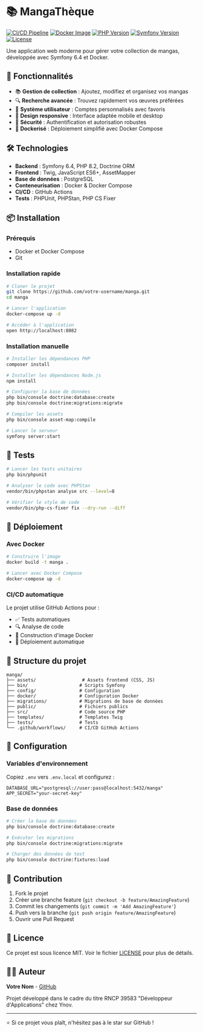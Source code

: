 # 📚 MangaThèque

[![CI/CD Pipeline](https://github.com/votre-username/manga/actions/workflows/ci-cd.yml/badge.svg)](https://github.com/votre-username/manga/actions/workflows/ci-cd.yml)
[![Docker Image](https://img.shields.io/badge/docker-ready-blue?logo=docker)](https://hub.docker.com/r/votre-username/manga)
[![PHP Version](https://img.shields.io/badge/php-8.2+-purple?logo=php)](https://php.net)
[![Symfony Version](https://img.shields.io/badge/symfony-6.4+-green?logo=symfony)](https://symfony.com)
[![License](https://img.shields.io/badge/license-MIT-yellow.svg)](LICENSE)

Une application web moderne pour gérer votre collection de mangas, développée avec Symfony 6.4 et Docker.

## 🚀 Fonctionnalités

- 📚 **Gestion de collection** : Ajoutez, modifiez et organisez vos mangas
- 🔍 **Recherche avancée** : Trouvez rapidement vos œuvres préférées
- 👥 **Système utilisateur** : Comptes personnalisés avec favoris
- 📱 **Design responsive** : Interface adaptée mobile et desktop
- 🔐 **Sécurité** : Authentification et autorisation robustes
- 🐳 **Dockerisé** : Déploiement simplifié avec Docker Compose

## 🛠️ Technologies

- **Backend** : Symfony 6.4, PHP 8.2, Doctrine ORM
- **Frontend** : Twig, JavaScript ES6+, AssetMapper
- **Base de données** : PostgreSQL
- **Conteneurisation** : Docker & Docker Compose
- **CI/CD** : GitHub Actions
- **Tests** : PHPUnit, PHPStan, PHP CS Fixer

## 📦 Installation

### Prérequis
- Docker et Docker Compose
- Git

### Installation rapide
```bash
# Cloner le projet
git clone https://github.com/votre-username/manga.git
cd manga

# Lancer l'application
docker-compose up -d

# Accéder à l'application
open http://localhost:8082
```

### Installation manuelle
```bash
# Installer les dépendances PHP
composer install

# Installer les dépendances Node.js
npm install

# Configurer la base de données
php bin/console doctrine:database:create
php bin/console doctrine:migrations:migrate

# Compiler les assets
php bin/console asset-map:compile

# Lancer le serveur
symfony server:start
```

## 🧪 Tests

```bash
# Lancer les tests unitaires
php bin/phpunit

# Analyser le code avec PHPStan
vendor/bin/phpstan analyse src --level=8

# Vérifier le style de code
vendor/bin/php-cs-fixer fix --dry-run --diff
```

## 🚀 Déploiement

### Avec Docker
```bash
# Construire l'image
docker build -t manga .

# Lancer avec Docker Compose
docker-compose up -d
```

### CI/CD automatique
Le projet utilise GitHub Actions pour :
- ✅ Tests automatiques
- 🔍 Analyse de code
- 🐳 Construction d'image Docker
- 🚀 Déploiement automatique

## 📁 Structure du projet

```
manga/
├── assets/                 # Assets frontend (CSS, JS)
├── bin/                   # Scripts Symfony
├── config/                # Configuration
├── docker/                # Configuration Docker
├── migrations/            # Migrations de base de données
├── public/                # Fichiers publics
├── src/                   # Code source PHP
├── templates/             # Templates Twig
├── tests/                 # Tests
└── .github/workflows/     # CI/CD GitHub Actions
```

## 🔧 Configuration

### Variables d'environnement
Copiez `.env` vers `.env.local` et configurez :
```env
DATABASE_URL="postgresql://user:pass@localhost:5432/manga"
APP_SECRET="your-secret-key"
```

### Base de données
```bash
# Créer la base de données
php bin/console doctrine:database:create

# Exécuter les migrations
php bin/console doctrine:migrations:migrate

# Charger des données de test
php bin/console doctrine:fixtures:load
```

## 🤝 Contribution

1. Fork le projet
2. Créer une branche feature (`git checkout -b feature/AmazingFeature`)
3. Commit les changements (`git commit -m 'Add AmazingFeature'`)
4. Push vers la branche (`git push origin feature/AmazingFeature`)
5. Ouvrir une Pull Request

## 📄 Licence

Ce projet est sous licence MIT. Voir le fichier [LICENSE](LICENSE) pour plus de détails.

## 👨‍💻 Auteur

**Votre Nom** - [GitHub](https://github.com/votre-username)

Projet développé dans le cadre du titre RNCP 39583 "Développeur d'Applications" chez Ynov.

---

⭐ Si ce projet vous plaît, n'hésitez pas à le star sur GitHub ! 
